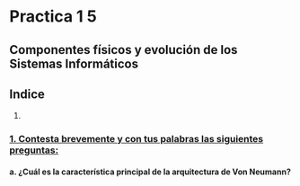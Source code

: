# Practica 1 5
## Componentes físicos y evolución de los Sistemas Informáticos

## Indice
1. 
### [1. Contesta brevemente y con tus palabras las siguientes preguntas:](1)
#### a. ¿Cuál es la característica principal de la arquitectura de Von Neumann?
